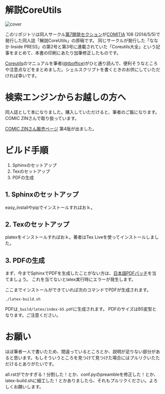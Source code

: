 # 解説CoreUtils

![cover](https://ba96f6cb-a-62cb3a1a-s-sites.googlegroups.com/site/dai7sec/home/CU_sample_0502.jpg "cover")


このリポジトリは同人サークル[第7開発セクション](https://sites.google.com/site/dai7sec/ "第7開発セクション")が[COMITIA](http://www.comitia.co.jp) 108 (2014/5/5)で発行した同人誌「解説CoreUtils」の原稿です。
同じサークルが発行した「ななか Inside PRESS」の第2号と第3号に連載されていた「Coreutils大全」という記事をまとめて、本書の印刷にあたり加筆修正したものです。

[Coreutils](http://www.gnu.org/software/coreutils/ "Coreutils")のマニュアルを筆者([@tboffice](https://twitter.com/tboffice))がひと通り読んで、便利そうなところや注意点などをまとめました。シェルスクリプトを書くときのお供にしていただければ幸いです。

# 検索エンジンからお越しの方へ

同人誌として本になりました。購入していただけると、筆者のご飯になります。COMIC ZINさんで取り扱っています。

[COMIC ZINさん販売ページ](http://shop.comiczin.jp/products/detail.php?product_id=25728) 第4版が出ました。

# ビルド手順
1. Sphinxのセットアップ
2. Texのセットアップ
3. PDFの生成

## 1. Sphinxのセットアップ
easy_installやpipでインストールすればおｋ。

## 2. Texのセットアップ
platexをインストールすればおｋ。著者はTex Liveを使ってインストールしました。

## 3. PDFの生成
まず、今までSphinxでPDFを生成したことがない方は、[日本語PDFパッチ](http://sphinx-users.jp/cookbook/pdf/latex.html#sphinxpdf)を当てましょう。
これを当てないとlatex実行時にエラーが発生します。

ここまでインストールができていれば次のコマンドでPDFが生成されます。

```shell
./latex-build.sh
```

PDFは`_build/latex/index-b5.pdf`に生成されます。
PDFのサイズはB5変型となります。ご注意ください。

# お願い
ほぼ筆者一人で書いたため、間違っているところとか、説明が足りない部分があると思います。もしそういうところを見つけて見つけた場合にはプルリクいたただけるとありがたいです。

all.rstがでかすぎる！分割した！とか、conf.pyのpreambleを修正した！とか、latex-build.shに細工した！とかありましたら、それもプルリクください。よろしくお願いします。

